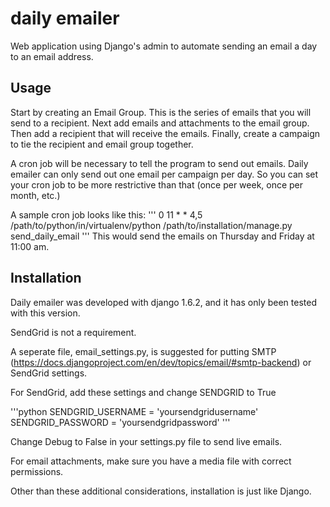 daily emailer
=============

Web application using Django's admin to automate sending an email a day to an email address.

## Usage

Start by creating an Email Group. This is the series of emails that you will send to a recipient.
Next add emails and attachments to the email group.
Then add a recipient that will receive the emails.
Finally, create a campaign to tie the recipient and email group together.

A cron job will be necessary to tell the program to send out emails. Daily emailer can only send out one email per campaign per day. So you can set your cron job to be more restrictive than that (once per week, once per month, etc.)

A sample cron job looks like this:
'''
0 11 * * 4,5 /path/to/python/in/virtualenv/python /path/to/installation/manage.py send_daily_email
'''
This would send the emails on Thursday and Friday at 11:00 am.

## Installation

Daily emailer was developed with django 1.6.2, and it has only been tested with this version.

SendGrid is not a requirement.

A seperate file, email_settings.py, is suggested for putting SMTP (https://docs.djangoproject.com/en/dev/topics/email/#smtp-backend) or SendGrid settings.

For SendGrid, add these settings and change SENDGRID to True

'''python
SENDGRID_USERNAME = 'yoursendgridusername'
SENDGRID_PASSWORD = 'yoursendgridpassword'
'''

Change Debug to False in your settings.py file to send live emails.

For email attachments, make sure you have a media file with correct permissions.

Other than these additional considerations, installation is just like Django.
